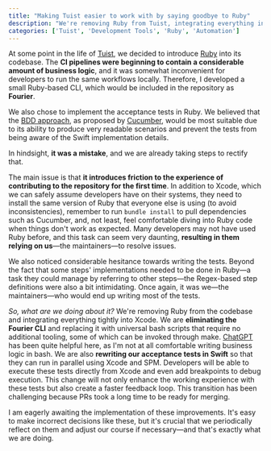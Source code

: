 ```yaml
---
title: "Making Tuist easier to work with by saying goodbye to Ruby"
description: "We're removing Ruby from Tuist, integrating everything into Xcode, replacing Fourier with bash scripts, and rewriting tests in Swift for ease."
categories: ['Tuist', 'Development Tools', 'Ruby', 'Automation']
---
```


At some point in the life of [Tuist](https://tuist.io), we decided to introduce [Ruby](https://www.ruby-lang.org/en/) into its codebase. The **CI pipelines were beginning to contain a considerable amount of business logic**, and it was somewhat inconvenient for developers to run the same workflows locally. Therefore, I developed a small Ruby-based CLI, which would be included in the repository as **Fourier**.

We also chose to implement the acceptance tests in Ruby. We believed that the [BDD approach](https://en.wikipedia.org/wiki/Behavior-driven_development), as proposed by [Cucumber](https://cucumber.io), would be most suitable due to its ability to produce very readable scenarios and prevent the tests from being aware of the Swift implementation details.

In hindsight, **it was a mistake**, and we are already taking steps to rectify that.

The main issue is that **it introduces friction to the experience of contributing to the repository for the first time**. In addition to Xcode, which we can safely assume developers have on their systems, they need to install the same version of Ruby that everyone else is using (to avoid inconsistencies), remember to run `bundle install` to pull dependencies such as Cucumber, and, not least, feel comfortable diving into Ruby code when things don't work as expected. Many developers may not have used Ruby before, and this task can seem very daunting, **resulting in them relying on us**—the maintainers—to resolve issues.

We also noticed considerable hesitance towards writing the tests. Beyond the fact that some steps' implementations needed to be done in Ruby—a task they could manage by referring to other steps—the Regex-based step definitions were also a bit intimidating. Once again, it was we—the maintainers—who would end up writing most of the tests.

*So, what are we doing about it?* We're removing Ruby from the codebase and integrating everything tightly into Xcode. We are **eliminating the Fourier CLI** and replacing it with universal bash scripts that require no additional tooling, some of which can be invoked through make. [ChatGPT](https://chat.openai.com) has been quite helpful here, as I'm not at all comfortable writing business logic in bash. We are also **rewriting our acceptance tests in Swift** so that they can run in parallel using Xcode and SPM. Developers will be able to execute these tests directly from Xcode and even add breakpoints to debug execution. This change will not only enhance the working experience with these tests but also create a faster feedback loop. This transition has been challenging because PRs took a long time to be ready for merging.

I am eagerly awaiting the implementation of these improvements. It's easy to make incorrect decisions like these, but it's crucial that we periodically reflect on them and adjust our course if necessary—and that's exactly what we are doing.
